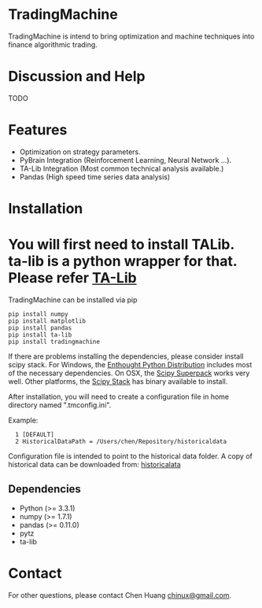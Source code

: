 TradingMachine
=======

TradingMachine is intend to bring optimization and machine techniques into finance algorithmic trading.

Discussion and Help
===================

TODO

Features
========

* Optimization on strategy parameters.
* PyBrain Integration (Reinforcement Learning, Neural Network ...).
* TA-Lib Integration (Most common technical analysis available.)
* Pandas (High speed time series data analysis)


Installation
============

# You will first need to install TALib. ta-lib is a python wrapper for that. Please refer [TA-Lib](http://ta-lib.org/hdr_doc.html)

TradingMachine can be installed via pip

```
pip install numpy
pip install matplotlib
pip install pandas
pip install ta-lib		
pip install tradingmachine
```

If there are problems installing the dependencies, please consider install scipy stack.
For Windows, the [Enthought Python Distribution](http://www.enthought.com/products/epd.php)
includes most of the necessary dependencies. 
On OSX, the [Scipy Superpack](http://fonnesbeck.github.com/ScipySuperpack/) works very well.
Other platforms, the [Scipy Stack](http://www.lfd.uci.edu/~gohlke/pythonlibs/) has binary available to install.

After installation, you will need to create a configuration file in home directory named ".tmconfig.ini".

Example:
```
  1 [DEFAULT]
  2 HistoricalDataPath = /Users/chen/Repository/historicaldata
```

Configuration file is intended to point to the historical data folder.
A copy of historical data can be downloaded from: [historicalata](https://github.com/chinux23/historicaldata)

Dependencies
------------

* Python (>= 3.3.1)
* numpy (>= 1.7.1)
* pandas (>= 0.11.0)
* pytz
* ta-lib

Contact
=======

For other questions, please contact Chen Huang <chinux@gmail.com>.
